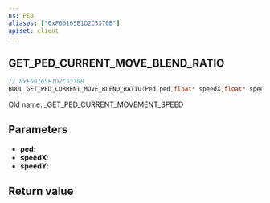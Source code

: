 ```yaml
---
ns: PED
aliases: ["0xF60165E1D2C5370B"]
apiset: client
---
```

## GET_PED_CURRENT_MOVE_BLEND_RATIO

```c
// 0xF60165E1D2C5370B
BOOL GET_PED_CURRENT_MOVE_BLEND_RATIO(Ped ped,float* speedX,float* speedY);
```

Old name: _GET_PED_CURRENT_MOVEMENT_SPEED

## Parameters
* **ped**:
* **speedX**:
* **speedY**:

## Return value

